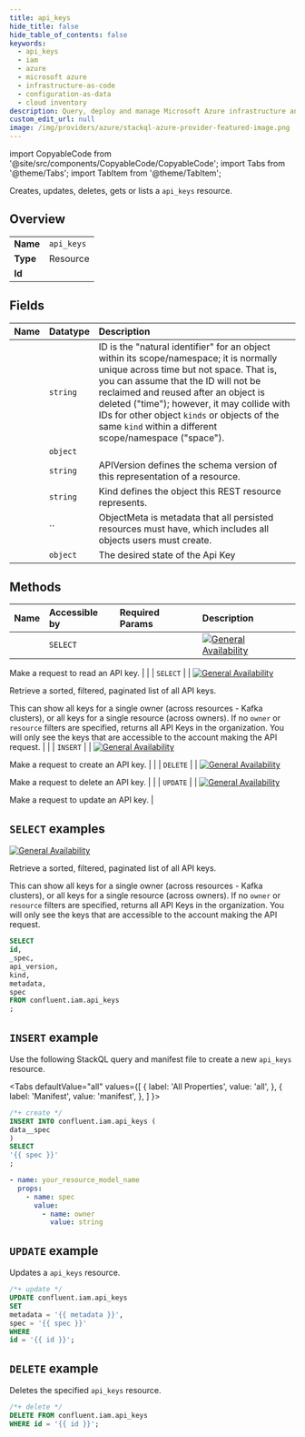 ```yaml
---
title: api_keys
hide_title: false
hide_table_of_contents: false
keywords:
  - api_keys
  - iam
  - azure
  - microsoft azure
  - infrastructure-as-code
  - configuration-as-data
  - cloud inventory
description: Query, deploy and manage Microsoft Azure infrastructure and resources using SQL
custom_edit_url: null
image: /img/providers/azure/stackql-azure-provider-featured-image.png
---
```


import CopyableCode from '@site/src/components/CopyableCode/CopyableCode';
import Tabs from '@theme/Tabs';
import TabItem from '@theme/TabItem';

Creates, updates, deletes, gets or lists a <code>api_keys</code> resource.

## Overview
<table><tbody>
<tr><td><b>Name</b></td><td><code>api_keys</code></td></tr>
<tr><td><b>Type</b></td><td>Resource</td></tr>
<tr><td><b>Id</b></td><td><CopyableCode code="confluent.iam.api_keys" /></td></tr>
</tbody></table>

## Fields
| Name | Datatype | Description |
|:-----|:---------|:------------|
| <CopyableCode code="id" /> | `string` | ID is the "natural identifier" for an object within its scope/namespace; it is normally unique across time but not space. That is, you can assume that the ID will not be reclaimed and reused after an object is deleted ("time"); however, it may collide with IDs for other object `kinds` or objects of the same `kind` within a different scope/namespace ("space"). |
| <CopyableCode code="_spec" /> | `object` |  |
| <CopyableCode code="api_version" /> | `string` | APIVersion defines the schema version of this representation of a resource. |
| <CopyableCode code="kind" /> | `string` | Kind defines the object this REST resource represents. |
| <CopyableCode code="metadata" /> | `` | ObjectMeta is metadata that all persisted resources must have, which includes all objects users must create. |
| <CopyableCode code="spec" /> | `object` | The desired state of the Api Key |

## Methods
| Name | Accessible by | Required Params | Description |
|:-----|:--------------|:----------------|:------------|
| <CopyableCode code="get_iam_v2api_key" /> | `SELECT` | <CopyableCode code="id" /> | [![General Availability](https://img.shields.io/badge/Lifecycle%20Stage-General%20Availability-%2345c6e8)](#section/Versioning/API-Lifecycle-Policy)

Make a request to read an API key. |
| <CopyableCode code="list_iam_v2api_keys" /> | `SELECT` | <CopyableCode code="" /> | [![General Availability](https://img.shields.io/badge/Lifecycle%20Stage-General%20Availability-%2345c6e8)](#section/Versioning/API-Lifecycle-Policy)

Retrieve a sorted, filtered, paginated list of all API keys.

This can show all keys for a single owner (across resources - Kafka clusters), or all keys for a single
resource (across owners). If no `owner` or `resource` filters are specified, returns all API Keys in the
organization. You will only see the keys that are accessible to the account making the API request. |
| <CopyableCode code="create_iam_v2api_key" /> | `INSERT` | <CopyableCode code="" /> | [![General Availability](https://img.shields.io/badge/Lifecycle%20Stage-General%20Availability-%2345c6e8)](#section/Versioning/API-Lifecycle-Policy)

Make a request to create an API key. |
| <CopyableCode code="delete_iam_v2api_key" /> | `DELETE` | <CopyableCode code="id" /> | [![General Availability](https://img.shields.io/badge/Lifecycle%20Stage-General%20Availability-%2345c6e8)](#section/Versioning/API-Lifecycle-Policy)

Make a request to delete an API key. |
| <CopyableCode code="update_iam_v2api_key" /> | `UPDATE` | <CopyableCode code="id" /> | [![General Availability](https://img.shields.io/badge/Lifecycle%20Stage-General%20Availability-%2345c6e8)](#section/Versioning/API-Lifecycle-Policy)

Make a request to update an API key. |

## `SELECT` examples

[![General Availability](https://img.shields.io/badge/Lifecycle%20Stage-General%20Availability-%2345c6e8)](#section/Versioning/API-Lifecycle-Policy)

Retrieve a sorted, filtered, paginated list of all API keys.

This can show all keys for a single owner (across resources - Kafka clusters), or all keys for a single
resource (across owners). If no `owner` or `resource` filters are specified, returns all API Keys in the
organization. You will only see the keys that are accessible to the account making the API request.


```sql
SELECT
id,
_spec,
api_version,
kind,
metadata,
spec
FROM confluent.iam.api_keys
;
```
## `INSERT` example

Use the following StackQL query and manifest file to create a new <code>api_keys</code> resource.

<Tabs
    defaultValue="all"
    values={[
        { label: 'All Properties', value: 'all', },
        { label: 'Manifest', value: 'manifest', },
    ]
}>
<TabItem value="all">

```sql
/*+ create */
INSERT INTO confluent.iam.api_keys (
data__spec
)
SELECT 
'{{ spec }}'
;
```
</TabItem>
<TabItem value="manifest">

```yaml
- name: your_resource_model_name
  props:
    - name: spec
      value:
        - name: owner
          value: string

```
</TabItem>
</Tabs>

## `UPDATE` example

Updates a <code>api_keys</code> resource.

```sql
/*+ update */
UPDATE confluent.iam.api_keys
SET 
metadata = '{{ metadata }}',
spec = '{{ spec }}'
WHERE 
id = '{{ id }}';
```

## `DELETE` example

Deletes the specified <code>api_keys</code> resource.

```sql
/*+ delete */
DELETE FROM confluent.iam.api_keys
WHERE id = '{{ id }}';
```
